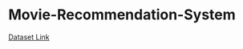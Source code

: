 # Movie-Recommendation-System

[Dataset Link](https://files.grouplens.org/datasets/movielens/ml-25m.zip)
